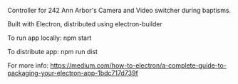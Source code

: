 Controller for 242 Ann Arbor's Camera and Video switcher during baptisms.

Built with Electron, distributed using electron-builder

To run app locally:
npm start

To distribute app:
npm run dist

For more info:
https://medium.com/how-to-electron/a-complete-guide-to-packaging-your-electron-app-1bdc717d739f

